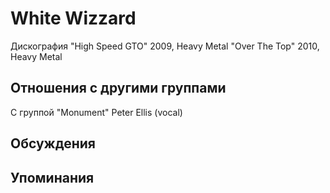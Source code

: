 # White Wizzard

Дискография
"High Speed GTO" 2009, Heavy Metal
"Over The Top" 2010, Heavy Metal

## Отношения с другими группами

C группой "Monument" Peter Ellis (vocal)

## Обсуждения


## Упоминания

